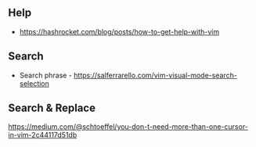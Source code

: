 ## Help
* https://hashrocket.com/blog/posts/how-to-get-help-with-vim

## Search
* Search phrase - https://salferrarello.com/vim-visual-mode-search-selection

## Search & Replace
https://medium.com/@schtoeffel/you-don-t-need-more-than-one-cursor-in-vim-2c44117d51db
